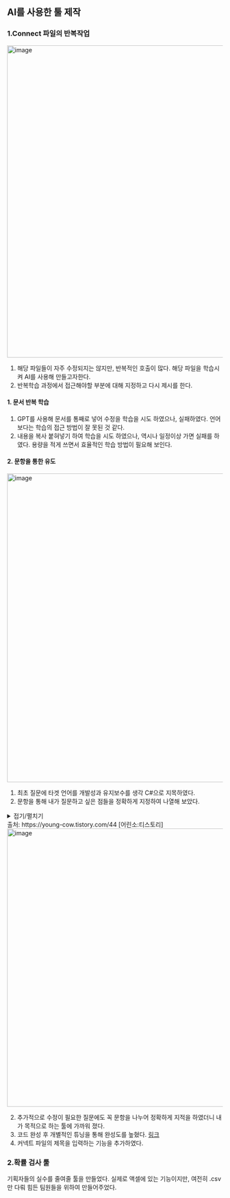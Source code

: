 ## AI를 사용한 툴 제작

### 1.Connect 파일의 반복작업
<img width="1470" height="727" alt="image" src="https://github.com/user-attachments/assets/4ea53992-bcc2-4002-883f-a53e2658e78e" />

1. 해당 파일들이 자주 수정되지는 않지만, 반복적인 호출이 많다. 해당 파일을 학습시켜 AI를 사용해 만들고자한다.
2. 반복학습 과정에서 접근해야할 부분에 대해 지정하고 다시 제시를 한다.
#### 1. 문서 반복 학습
1. GPT를 사용해 문서를 통째로 넣어 수정을 학습을 시도 하였으나, 실패하였다. 언어 보다는 학습의 접근 방법이 잘 못된 것 같다.
2. 내용을 복사 붙혀넣기 하여 학습을 시도 하였으나, 역시나 일정이상 가면 실패를 하였다. 용량을 적게 쓰면서 효율적인 학습 방법이 필요해 보인다.

#### 2. 문항을 통한 유도

<img width="556" height="719" alt="image" src="https://github.com/user-attachments/assets/eb06143e-a568-4d81-a54a-bf5eef4d904e" />

1. 최초 질문에 타겟 언어를 개발성과 유지보수를 생각 C#으로 지목하였다. 
2. 문항을 통해 내가 질문하고 싶은 점들을 정확하게 지정하여 나열해 보았다.
<details>
<summary>접기/펼치기</summary>

<!-- summary 아래 한칸 공백 두어야함 -->
## 접은 제목
접은 내용
</details>
출처: https://young-cow.tistory.com/44 [어린소:티스토리]
<img width="541" height="648" alt="image" src="https://github.com/user-attachments/assets/3c257908-6d55-40cf-a358-164cc8117381" />

2. 추가적으로 수정이 필요한 질문에도 꼭 문항을 나누어 정확하게 지적을 하였더니 내가 목적으로 하는 툴에 가까워 졌다.
3. 코드 완성 후 개별적인 튜닝을 통해 완성도를 높혔다.
[링크](https://github.com/rokMkiaz/GunBooster_TeamRocket_iwnam_summary/blob/main/Coroutine.md)
4. 커넥트 파일의 제목을 입력하는 기능을 추가하였다.

### 2.확률 검사 툴
기획자들의 실수를 줄여줄 툴을 만들었다. 실제로 액셀에 있는 기능이지만, 여전히 .csv만 다뤄 힘든 팀원들을 위하여 만들어주었다.

